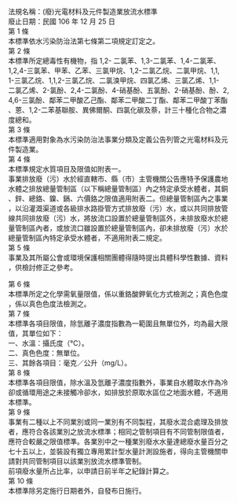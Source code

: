 法規名稱：(廢)光電材料及元件製造業放流水標準  
廢止日期：民國 106 年 12 月 25 日  
第 1 條  
本標準依水污染防治法第七條第二項規定訂定之。  
第 2 條  
本標準所定總毒性有機物，指 1,2- 二氯苯、1,3-二氯苯、1,4-二氯苯、  
1,2,4-三氯苯、甲苯、乙苯、三氯甲烷、1,2-二氯乙烷、二氯甲烷、1,1,  
1-三氯乙烷、1,1,2-三氯乙烷、二氯溴甲烷、四氯乙烯、三氯乙烯、1,1-  
二氯乙烯、2-氯酚、2,4-二氯酚、4-硝基酚、五氯酚、2-硝基酚、酚、2,  
4,6-三氯酚、鄰苯二甲酸乙己酯、鄰苯二甲酸二丁酯、鄰苯二甲酸丁苯酯  
、蒽、1,2-二苯基聯胺、異佛爾酮、四氯化碳及萘，計三十種化合物之濃  
度總和。  
第 3 條  
本標準適用對象為水污染防治法事業分類及定義公告列管之光電材料及元  
件製造業。  
第 4 條  
本標準規定水質項目及限值如附表一。  
事業排放廢（污）水於經直轄市、縣（市）主管機關公告應特予保護農地  
水體之排放總量管制區（以下稱總量管制區）內之特定承受水體者，其銅  
、鋅、總鉻、鎳、鎘、六價鉻之限值適用附表二。但總量管制區內之事業  
，以沿灌溉渠道或各級排水路掛管方式排放廢（污）水，或以共同排放管  
線共同排放廢（污）水，將放流口設置於總量管制區外，未排放廢水於總  
量管制區內者，或放流口雖設置於總量管制區內，卻未排放廢（污）水於  
總量管制區內特定承受水體者，不適用附表二規定。  
第 5 條  
事業及其所屬公會或環境保護相關團體得隨時提出具體科學性數據、資料  
，供檢討修正之參考。  


第 6 條  
本標準所定之化學需氧量限值，係以重鉻酸鉀氧化方式檢測之；真色色度  
，係以真色色度法檢測之。  
第 7 條  
本標準各項目限值，除氫離子濃度指數為一範圍且無單位外，均為最大限  
值，其單位如下：  
一、水溫：攝氏度（℃）。  
二、真色色度：無單位。  
三、其餘各項目：毫克／公升（mg/L）。  
第 8 條  
本標準各項目限值，除水溫及氫離子濃度指數外，事業自水體取水作為冷  
卻或循環用途之未接觸冷卻水，如排放於原取水區位之地面水體，不適用  
本標準。  
第 9 條  
事業有二種以上不同業別或同一業別有不同製程，其廢水混合處理及排放  
者，應符合各該業別之放流水標準；相同之管制項目有不同管制限值者，  
應符合較嚴之限值標準。各業別中之一種業別廢水水量達總廢水量百分之  
七十五以上，並裝設有獨立專用累計型水量計測設施者，得向主管機關申  
請對共同管制項目以該業別放流水標準管制。  
前項廢水量所占比率，以申請日前半年之紀錄計算之。  
第 10 條  
本標準除另定施行日期者外，自發布日施行。  


